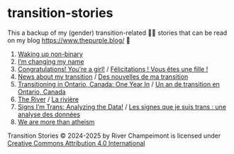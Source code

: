 # transition-stories
This a backup of my (gender) transition-related 🏳️‍⚧️ stories that can be read on my blog https://www.thepurple.blog/ 💜

1. [Waking up non-binary](Waking%20up%20non-binary.md)
1. [I’m changing my name](I’m%20changing%20my%20name.md)
1. [Congratulations! You're a girl!](Congratulations!%20You're%20a%20girl!.md) / [Félicitations ! Vous êtes une fille !](Félicitations%20!%20Vous%20êtes%20une%20fille%20!.md)
1. [News about my transition](News%20about%20my%20transition.md) / [Des nouvelles de ma transition](Des%20nouvelles%20de%20ma%20transition.md)
1. [Transitioning in Ontario, Canada: One Year In](Transitioning%20in%20Ontario.md) / [Un an de transition en Ontario, Canada](Un%20an%20de%20transition%20en%20Ontario.md)
1. [The River](The%20River.md) / [La rivière](La%20rivière.md)
1. [Signs I’m Trans: Analyzing the Data!](Signs%20I’m%20Trans%20-%20Analyzing%20the%20Data.md) / [Les signes que je suis trans : une analyse des données](Les%20signes%20que%20je%20suis%20trans.md)
1. [We are more than atheism](We%20are%20more%20than%20atheism.md)

Transition Stories © 2024-2025 by River Champeimont is licensed under [Creative Commons Attribution 4.0 International](LICENSE.txt)

